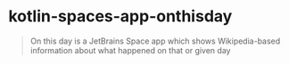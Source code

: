 # kotlin-spaces-app-onthisday
> On this day is a JetBrains Space app which shows Wikipedia-based information about what happened on that or given day
